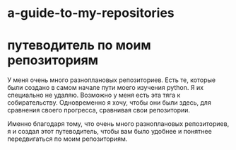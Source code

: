 # a-guide-to-my-repositories
# путеводитель по моим репозиториям

У меня очень много разноплановых репозиториев. Есть те, которые были создано в самом начале пути моего изучения python.
Я их специально не удаляю. Возможно у меня есть эта тяга к собирательству. Одновременно я хочу, чтобы они были здесь, для
сравнения своего прогресса, сравнивая свои репозитории.

Именно благодаря тому, что очень много разноплановых репозиториев, я и создал этот путеводитель, чтобы вам было удобнее и понятнее передвигаться по моим репозиториям.

